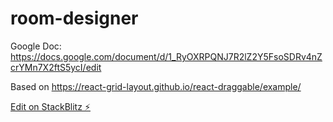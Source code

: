 # room-designer

Google Doc: https://docs.google.com/document/d/1_RyOXRPQNJ7R2lZ2Y5FsoSDRv4nZcrYMn7X2ftS5ycI/edit

Based on https://react-grid-layout.github.io/react-draggable/example/

[Edit on StackBlitz ⚡️](https://stackblitz.com/edit/room-designer-xzjxc7)
